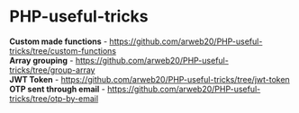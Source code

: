 # PHP-useful-tricks

**Custom made functions** - https://github.com/arweb20/PHP-useful-tricks/tree/custom-functions<br/>
**Array grouping** - https://github.com/arweb20/PHP-useful-tricks/tree/group-array <br/>
**JWT Token** - https://github.com/arweb20/PHP-useful-tricks/tree/jwt-token <br/>
**OTP sent through email** - https://github.com/arweb20/PHP-useful-tricks/tree/otp-by-email
